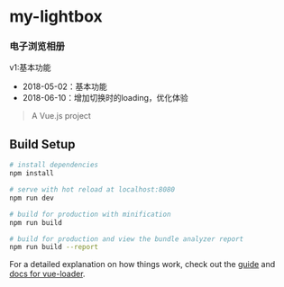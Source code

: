 # my-lightbox

<h3>电子浏览相册</h3>
<main>
  <p>v1:基本功能</p>
  <ul>
    <li>2018-05-02：基本功能</li>
    <li>2018-06-10：增加切换时的loading，优化体验</li>
  </ul>
</main>

> A Vue.js project

## Build Setup

``` bash
# install dependencies
npm install

# serve with hot reload at localhost:8080
npm run dev

# build for production with minification
npm run build

# build for production and view the bundle analyzer report
npm run build --report
```

For a detailed explanation on how things work, check out the [guide](http://vuejs-templates.github.io/webpack/) and [docs for vue-loader](http://vuejs.github.io/vue-loader).
